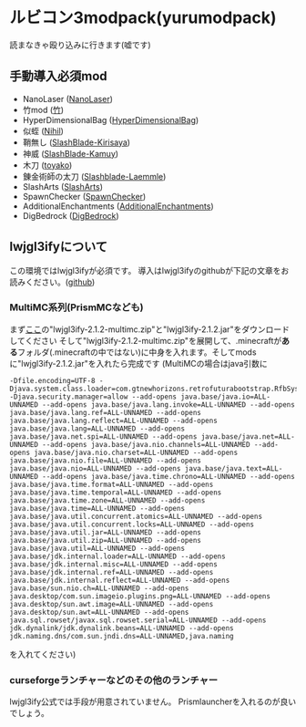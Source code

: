 # ルビコン3modpack(yurumodpack)
読まなきゃ殴り込みに行きます(嘘です)

## 手動導入必須mod
- NanoLaser ([NanoLaser](https://web.archive.org/web/20190522122003/https://dl.dropboxusercontent.com/s/odiwor0armqlpm7/NanoLaser-1.7.10-8.2.3-1.2.2.jar))
- 竹mod ([竹](https://www.dropbox.com/s/sc5vf0imhlrmoba/Bamboo-2.6.8.5.jar?dl=1))
- HyperDimensionalBag ([HyperDimensionalBag](https://web.archive.org/web/20190522122003/https://dl.dropboxusercontent.com/s/juc61fzxvjnrdnt/HyperDimensionalBag-1.2c-forMC1.7.jar))
- 似蛭 ([Nihil](https://web.archive.org/web/20190715140008/https://forum.minecraftuser.jp/download/file.php?id=61937))
- 鞘無し ([SlashBlade-Kirisaya](https://web.archive.org/web/20190715123647/http://forum.minecraftuser.jp/download/file.php?id=57176))
- 神威 ([SlashBlade-Kamuy](https://web.archive.org/web/20190715123647/http://forum.minecraftuser.jp/download/file.php?id=55969))
- 木刀 ([toyako](https://web.archive.org/web/20190715123647/http://forum.minecraftuser.jp/download/file.php?id=48477))
- 錬金術師の太刀 ([Slashblade-Laemmle](https://web.archive.org/web/20190715123647/http://forum.minecraftuser.jp/download/file.php?id=60590))
- SlashArts ([SlashArts](https://web.archive.org/web/20190715123647/http://forum.minecraftuser.jp/download/file.php?id=52353))
- SpawnChecker ([SpawnChecker](https://www.dropbox.com/scl/fo/ldhq4k4ctsxt9d4d436o0/AE6nAWWTFJMXIHsd2hnADkM/SpawnChecker/Minecraft_1.7.x/1.7.10?preview=SpawnChecker-2.1.4.128.jar&rlkey=emhq3an4gnpa8e52gtvmmmdx3&subfolder_nav_tracking=1&st=0ktwphxr&dl=0))
- AdditionalEnchantments ([AdditionalEnchantments](https://web.archive.org/web/20190715132818/https://dl.dropboxusercontent.com/s/6k0hhj4jg7ck43s/AdditionalEnchantments-1.7.10-1.2.11.jar))
- DigBedrock ([DigBedrock](https://web.archive.org/web/20190715185020/https://dl.dropboxusercontent.com/s/ycrw8wetebaazt0/DigBedrock-1.7.10-1.5.3.jar))

## lwjgl3ifyについて
この環境ではlwjgl3ifyが必須です。
導入はlwjgl3ifyのgithubが下記の文章をお読みください。([github](https://github.com/GTNewHorizons/lwjgl3ify))

### MultiMC系列(PrismMCなども)
まず[ここ](https://github.com/GTNewHorizons/lwjgl3ify/releases/tag/2.1.2)の"lwjgl3ify-2.1.2-multimc.zip"と"lwjgl3ify-2.1.2.jar"をダウンロードしてください
そして"lwjgl3ify-2.1.2-multimc.zip"を展開して、.minecraftが**ある**フォルダ(.minecraftの中ではない)に中身を入れます。そしてmodsに"lwjgl3ify-2.1.2.jar"を入れたら完成です
(MultiMCの場合はjava引数に
```
-Dfile.encoding=UTF-8 -Djava.system.class.loader=com.gtnewhorizons.retrofuturabootstrap.RfbSystemClassLoader -Djava.security.manager=allow --add-opens java.base/java.io=ALL-UNNAMED --add-opens java.base/java.lang.invoke=ALL-UNNAMED --add-opens java.base/java.lang.ref=ALL-UNNAMED --add-opens java.base/java.lang.reflect=ALL-UNNAMED --add-opens java.base/java.lang=ALL-UNNAMED --add-opens java.base/java.net.spi=ALL-UNNAMED --add-opens java.base/java.net=ALL-UNNAMED --add-opens java.base/java.nio.channels=ALL-UNNAMED --add-opens java.base/java.nio.charset=ALL-UNNAMED --add-opens java.base/java.nio.file=ALL-UNNAMED --add-opens java.base/java.nio=ALL-UNNAMED --add-opens java.base/java.text=ALL-UNNAMED --add-opens java.base/java.time.chrono=ALL-UNNAMED --add-opens java.base/java.time.format=ALL-UNNAMED --add-opens java.base/java.time.temporal=ALL-UNNAMED --add-opens java.base/java.time.zone=ALL-UNNAMED --add-opens java.base/java.time=ALL-UNNAMED --add-opens java.base/java.util.concurrent.atomics=ALL-UNNAMED --add-opens java.base/java.util.concurrent.locks=ALL-UNNAMED --add-opens java.base/java.util.jar=ALL-UNNAMED --add-opens java.base/java.util.zip=ALL-UNNAMED --add-opens java.base/java.util=ALL-UNNAMED --add-opens java.base/jdk.internal.loader=ALL-UNNAMED --add-opens java.base/jdk.internal.misc=ALL-UNNAMED --add-opens java.base/jdk.internal.ref=ALL-UNNAMED --add-opens java.base/jdk.internal.reflect=ALL-UNNAMED --add-opens java.base/sun.nio.ch=ALL-UNNAMED --add-opens java.desktop/com.sun.imageio.plugins.png=ALL-UNNAMED --add-opens java.desktop/sun.awt.image=ALL-UNNAMED --add-opens java.desktop/sun.awt=ALL-UNNAMED --add-opens java.sql.rowset/javax.sql.rowset.serial=ALL-UNNAMED --add-opens jdk.dynalink/jdk.dynalink.beans=ALL-UNNAMED --add-opens jdk.naming.dns/com.sun.jndi.dns=ALL-UNNAMED,java.naming
```
を入れてください)

### curseforgeランチャーなどのその他のランチャー
lwjgl3ify公式では手段が用意されていません。
Prismlauncherを入れるのが良いでしょう。